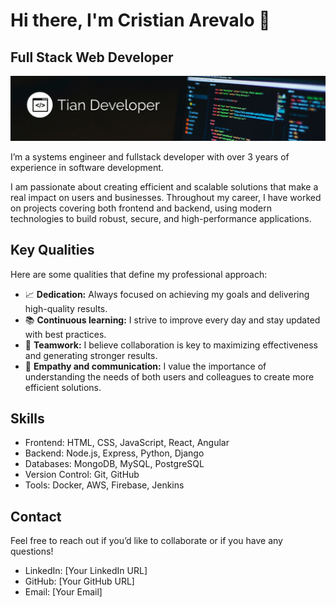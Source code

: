 # Hi there, I'm Cristian Arevalo 👋

Full Stack Web Developer
-------------------

![banner-git.png](./img/Captura.png)

I’m a systems engineer and fullstack developer with over 3 years of experience in software development.

I am passionate about creating efficient and scalable solutions that make a real impact on users and businesses. Throughout my career, I have worked on projects covering both frontend and backend, using modern technologies to build robust, secure, and high-performance applications.

## Key Qualities

Here are some qualities that define my professional approach:

- 📈 **Dedication:** Always focused on achieving my goals and delivering high-quality results.  
- 📚 **Continuous learning:** I strive to improve every day and stay updated with best practices.  
- 🤝 **Teamwork:** I believe collaboration is key to maximizing effectiveness and generating stronger results.  
- 💬 **Empathy and communication:** I value the importance of understanding the needs of both users and colleagues to create more efficient solutions.

## Skills

- Frontend: HTML, CSS, JavaScript, React, Angular
- Backend: Node.js, Express, Python, Django
- Databases: MongoDB, MySQL, PostgreSQL
- Version Control: Git, GitHub
- Tools: Docker, AWS, Firebase, Jenkins

## Contact

Feel free to reach out if you’d like to collaborate or if you have any questions!

- LinkedIn: [Your LinkedIn URL]
- GitHub: [Your GitHub URL]
- Email: [Your Email]
